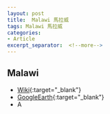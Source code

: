 ```yaml
---
layout: post
title:  Malawi 馬拉威
tags: Malawi 馬拉威 
categories:
- Article
excerpt_separator:  <!--more-->
---
```

## Malawi 
- [Wiki](https://zh.wikipedia.org/w/index.php?search=Malawi "Wiki"){:target="_blank"} 
- [GoogleEarth](https://earth.google.com/web/search/Malawi "GoogleEarth"){:target="_blank"} 
- A 

